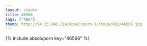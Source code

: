 ```yaml
--- 
layout: sieutv
title: 46566
tags: ["46k"]
thumb: http://94.23.248.219/absoluporn-1/image/002/46566.jpg
---
```

{% include absoluporn key="46566" %} 
